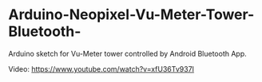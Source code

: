 # Arduino-Neopixel-Vu-Meter-Tower-Bluetooth-
Arduino sketch for Vu-Meter tower controlled by Android Bluetooth App.

Video: https://www.youtube.com/watch?v=xfU36Tv937I

